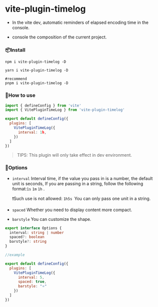 # vite-plugin-timelog

- In the vite dev, automatic reminders of elapsed encoding time in the console.

- console the composition of the current project.

### 📦Install

```
npm i vite-plugin-timelog -D

yarn i vite-plugin-timelog -D

#recommend
pnpm i vite-plugin-timelog -D
```



### 🤔How to use

```javascript
import { defineConfig } from 'vite'
import { VitePluginTimeLog } from 'vite-plugin-timelog'

export default defineConfig({
  plugins: [
    VitePluginTimeLog({
      interval: 1h,
    })
  ]
})
```

> TIPS:  This plugin will only take effect in dev environment.



### 🔧Options

- `interval` Interval time, if the value you pass in is a number, the default unit is seconds, If you are passing in a string, follow the following format:`1s`  `1m`  `1h` .

  ❗Such use is not allowed: `1h5s `You can only pass one unit in a string.

- `spaced` Whether you need to display content more compact.

- `barstyle` You can customize the shape.

```typescript
export interface Options {
  interval: string | number
  spaced?: boolean
  barstyle?: string
}
```

```javascript
//example

export default defineConfig({
  plugins: [
    VitePluginTimeLog({
      interval: 5,
      spaced: true,
      barstyle: "⭐"
    })
  ]
})
```

